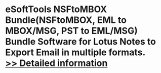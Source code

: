 # eSoftTools NSFtoMBOX Bundle(NSFtoMBOX, EML to MBOX/MSG, PST to EML/MSG)<br />Bundle Software for Lotus Notes to Export Email in multiple formats.<br />[>> Detailed information](https://secure.shareit.com/shareit/product.html?productid=300877021&affiliateid=200057808)